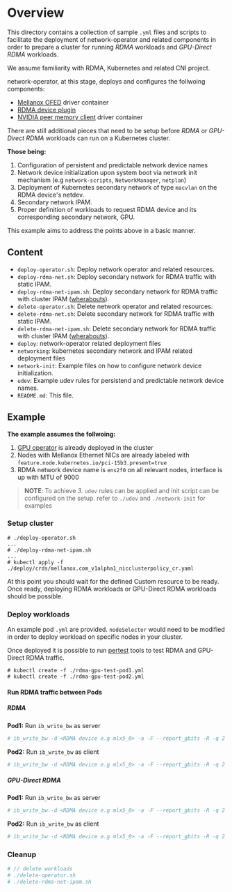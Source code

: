 # Overview
This directory contains a collection of sample `.yml` files and scripts to facilitate the deployment
of network-operator and related components in order to prepare a cluster for running _RDMA_ workloads
and _GPU-Direct RDMA_ workloads.

We assume familiarity with RDMA, Kubernetes and related CNI project.

network-operator, at this stage, deploys and configures the follwoing components:
* [Mellanox OFED](https://www.mellanox.com/products/infiniband-drivers/linux/mlnx_ofed) driver container
* [RDMA device plugin](https://github.com/Mellanox/k8s-rdma-shared-dev-plugin)
* [NVIDIA peer memory client](https://github.com/Mellanox/nv_peer_memory) driver container

There are still additional pieces that need to be setup before _RDMA_ or _GPU-Direct RDMA_ workloads
can run on a Kubernetes cluster.

__Those being:__
1. Configuration of persistent and predictable network device names
2. Network device initialization upon system boot via network init mechanism
(e.g `network-scripts`, `NetworkManager`, `netplan`)
3. Deployment of Kubernetes secondary network of type `macvlan` on the RDMA device's netdev.
4. Secondary network IPAM.
5. Proper definition of workloads to request RDMA device and its corresponding secondary network, GPU.

This example aims to address the points above in a basic manner.

## Content
* `deploy-operator.sh`: Deploy network operator and related resources.
* `deploy-rdma-net.sh`: Deploy secondary network for RDMA traffic with static IPAM.
* `deploy-rdma-net-ipam.sh`: Deploy secondary network for RDMA traffic with cluster IPAM
([wherabouts](https://github.com/openshift/whereabouts-cni)).
* `delete-operator.sh`: Delete network operator and related resources.
* `delete-rdma-net.sh`: Delete secondary network for RDMA traffic with static IPAM.
* `delete-rdma-net-ipam.sh`: Delete secondary network for RDMA traffic with cluster IPAM
([wherabouts](https://github.com/openshift/whereabouts-cni)).
* `deploy`: network-operator related deployment files
* `networking`: kubernetes secondary network and IPAM related deployment files 
* `network-init`: Example files on how to configure network device initialization.
* `udev`: Example udev rules for persistend and predictable network device names.
* `README.md`: This file.


## Example
__The example assumes the follwoing:__
1. [GPU operator](https://github.com/NVIDIA/gpu-operator) is already deployed in the cluster
2. Nodes with Mellanox Ethernet NICs are already labeled with `feature.node.kubernetes.io/pci-15b3.present=true`
3. RDMA network device name is `ens2f0` on all relevant nodes, interface is up with MTU of 9000

>__NOTE__: To achieve _3._ `udev` rules can be applied and init script can be configured on the setup.
>refer to `./udev` and `./network-init` for examples

### Setup cluster
 ```
# ./deploy-operator.sh
...
# ./deploy-rdma-net-ipam.sh
...
# kubectl apply -f ./deploy/crds/mellanox.com_v1alpha1_nicclusterpolicy_cr.yaml
```
At this point you should wait for the defined Custom resource to be ready.
Once ready, deploying RDMA workloads or GPU-Direct RDMA workloads should be possible.

### Deploy workloads
An example pod `.yml` are provided. `nodeSelector` would need to be modified in order
to deploy workload on specific nodes in your cluster.

Once deployed it is possible to run [pertest](https://github.com/linux-rdma/perftest)
tools to test RDMA and GPU-Direct RDMA traffic.

```
# kubectl create -f ./rdma-gpu-test-pod1.yml
# kubectl create -f ./rdma-gpu-test-pod2.yml
```

#### Run RDMA traffic between Pods

##### RDMA
__Pod1:__ Run `ib_write_bw` as server
```bash
# ib_write_bw -d <RDMA device e.g mlx5_0> -a -F --report_gbits -R -q 2
```

__Pod2:__ Run `ib_write_bw` as client
```bash
# ib_write_bw -d <RDMA device e.g mlx5_0> -a -F --report_gbits -R -q 2 <Pod1 IP address>
```

##### GPU-Direct RDMA
__Pod1:__ Run `ib_write_bw` as server
```bash
# ib_write_bw -d <RDMA device e.g mlx5_0> -a -F --report_gbits -R -q 2 --use_cuda 0
```

__Pod2:__ Run `ib_write_bw` as client
```bash
# ib_write_bw -d <RDMA device e.g mlx5_0> -a -F --report_gbits -R -q 2 --use_cuda 0 <Pod1 IP address>
```

### Cleanup
```bash
# // delete workloads
# ./delete-operator.sh
# ./delete-rdma-net-ipam.sh
```
